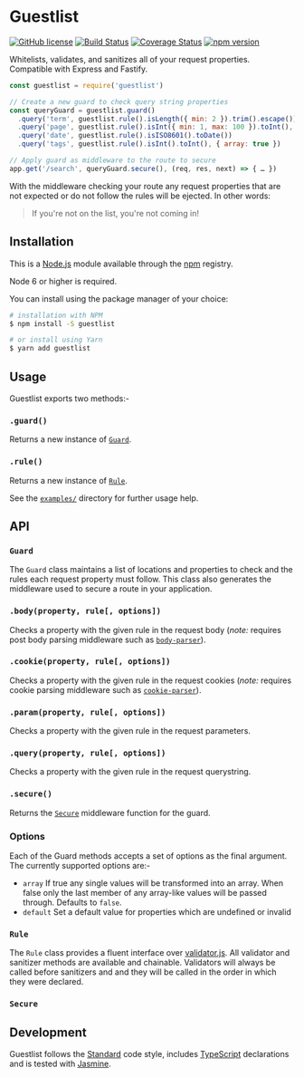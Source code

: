 # Guestlist

[![GitHub license](https://img.shields.io/badge/license-MIT-blue.svg)](https://github.com/i-like-robots/guestlist/blob/master/LICENSE) [![Build Status](https://travis-ci.org/i-like-robots/guestlist.svg?branch=master)](https://travis-ci.org/i-like-robots/guestlist) [![Coverage Status](https://coveralls.io/repos/github/i-like-robots/guestlist/badge.svg?branch=master)](https://coveralls.io/github/i-like-robots/guestlist) [![npm version](https://img.shields.io/npm/v/guestlist.svg?style=flat)](https://www.npmjs.com/package/guestlist)

Whitelists, validates, and sanitizes all of your request properties. Compatible with Express and Fastify.

```js
const guestlist = require('guestlist')

// Create a new guard to check query string properties
const queryGuard = guestlist.guard()
  .query('term', guestlist.rule().isLength({ min: 2 }).trim().escape())
  .query('page', guestlist.rule().isInt({ min: 1, max: 100 }).toInt(), { default: 1 })
  .query('date', guestlist.rule().isISO8601().toDate())
  .query('tags', guestlist.rule().isInt().toInt(), { array: true })

// Apply guard as middleware to the route to secure
app.get('/search', queryGuard.secure(), (req, res, next) => { … })
```

With the middleware checking your route any request properties that are not expected or do not follow the rules will be ejected. In other words:

> If you're not on the list, you're not coming in!

## Installation

This is a [Node.js] module available through the [npm] registry.

Node 6 or higher is required.

[Node.js]: https://nodejs.org/
[npm]: http://npmjs.com/

You can install using the package manager of your choice:

```sh
# installation with NPM
$ npm install -S guestlist

# or install using Yarn
$ yarn add guestlist
```

## Usage

Guestlist exports two methods:-

### `.guard()`

Returns a new instance of [`Guard`](#api-guard).

### `.rule()`

Returns a new instance of [`Rule`](#api-rule).

See the [`examples/`][examples] directory for further usage help.

[examples]: https://github.com/i-like-robots/guestlist/tree/master/examples

## API

<a name="api-guard"></a>
### `Guard`

The `Guard` class maintains a list of locations and properties to check and the rules each request property must follow. This class also generates the middleware used to secure a route in your application.

### `.body(property, rule[, options])`

Checks a property with the given rule in the request body (_note:_ requires post body parsing middleware such as [`body-parser`](https://www.npmjs.com/package/body-parser)).

### `.cookie(property, rule[, options])`

Checks a property with the given rule in the request cookies (_note:_ requires cookie parsing middleware such as [`cookie-parser`](https://www.npmjs.com/package/cookie-parser)).

### `.param(property, rule[, options])`

Checks a property with the given rule in the request parameters.

### `.query(property, rule[, options])`

Checks a property with the given rule in the request querystring.

### `.secure()`

Returns the [`Secure`](#api-secure) middleware function for the guard.

### Options

Each of the Guard methods accepts a set of options as the final argument. The currently supported options are:-

- `array` If true any single values will be transformed into an array. When false only the last member of any array-like values will be passed through. Defaults to `false`.
- `default` Set a default value for properties which are undefined or invalid

<a name="api-rule"></a>
### `Rule`

The `Rule` class provides a fluent interface over [validator.js]. All validator and sanitizer methods are available and chainable. Validators will always be called before sanitizers and and they will be called in the order in which they were declared.

[validator.js]: https://www.npmjs.com/package/validator

<a name="api-secure"></a>
### `Secure`

## Development

Guestlist follows the [Standard] code style, includes [TypeScript] declarations and is tested with [Jasmine].

[TypeScript]: https://www.typescriptlang.org/
[Standard]: https://standardjs.com/
[Jasmine]: http://jasmine.github.io/
